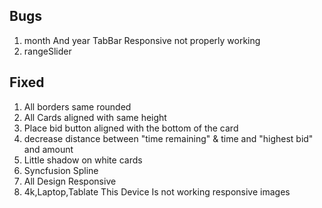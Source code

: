 ## Bugs

1. month And year TabBar Responsive not properly working
2. rangeSlider

## Fixed

1. All borders same rounded
2. All Cards aligned with same height
3. Place bid button aligned with the bottom of the card
4. decrease distance between "time remaining" & time and   "highest bid" and amount
5. Little shadow on white cards
6. Syncfusion Spline
7. All Design Responsive
8. 4k,Laptop,Tablate This Device Is not working responsive images